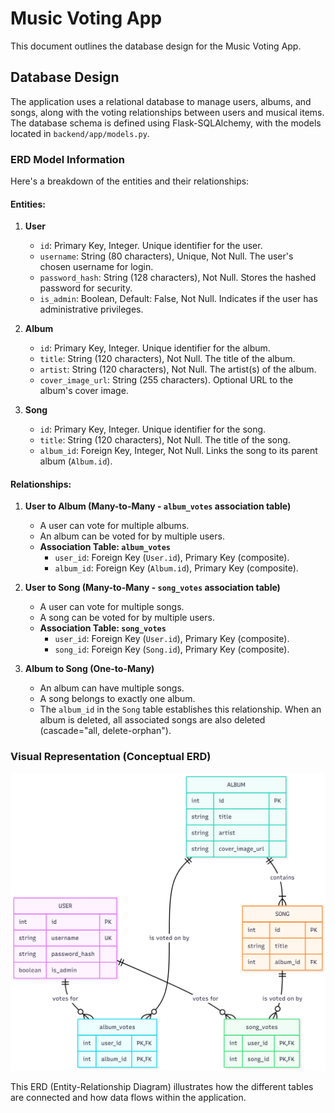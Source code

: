 # Music Voting App

This document outlines the database design for the Music Voting App.

## Database Design

The application uses a relational database to manage users, albums, and songs, along with the voting relationships between users and musical items. The database schema is defined using Flask-SQLAlchemy, with the models located in `backend/app/models.py`.

### ERD Model Information

Here's a breakdown of the entities and their relationships:

#### Entities:

1.  **User**
    *   `id`: Primary Key, Integer. Unique identifier for the user.
    *   `username`: String (80 characters), Unique, Not Null. The user's chosen username for login.
    *   `password_hash`: String (128 characters), Not Null. Stores the hashed password for security.
    *   `is_admin`: Boolean, Default: False, Not Null. Indicates if the user has administrative privileges.

2.  **Album**
    *   `id`: Primary Key, Integer. Unique identifier for the album.
    *   `title`: String (120 characters), Not Null. The title of the album.
    *   `artist`: String (120 characters), Not Null. The artist(s) of the album.
    *   `cover_image_url`: String (255 characters). Optional URL to the album's cover image.

3.  **Song**
    *   `id`: Primary Key, Integer. Unique identifier for the song.
    *   `title`: String (120 characters), Not Null. The title of the song.
    *   `album_id`: Foreign Key, Integer, Not Null. Links the song to its parent album (`Album.id`).

#### Relationships:

1.  **User to Album (Many-to-Many - `album_votes` association table)**
    *   A user can vote for multiple albums.
    *   An album can be voted for by multiple users.
    *   **Association Table: `album_votes`**
        *   `user_id`: Foreign Key (`User.id`), Primary Key (composite).
        *   `album_id`: Foreign Key (`Album.id`), Primary Key (composite).

2.  **User to Song (Many-to-Many - `song_votes` association table)**
    *   A user can vote for multiple songs.
    *   A song can be voted for by multiple users.
    *   **Association Table: `song_votes`**
        *   `user_id`: Foreign Key (`User.id`), Primary Key (composite).
        *   `song_id`: Foreign Key (`Song.id`), Primary Key (composite).

3.  **Album to Song (One-to-Many)**
    *   An album can have multiple songs.
    *   A song belongs to exactly one album.
    *   The `album_id` in the `Song` table establishes this relationship. When an album is deleted, all associated songs are also deleted (cascade="all, delete-orphan").

### Visual Representation (Conceptual ERD)

![HW2 ERD](./HW2-ERD.png)

This ERD (Entity-Relationship Diagram) illustrates how the different tables are connected and how data flows within the application.
